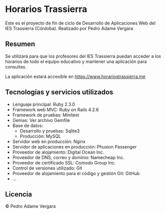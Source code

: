 # Horarios Trassierra

Este es el proyecto de fin de ciclo de Desarrollo de Aplicaciones Web
del IES Trassierra (Córdoba).
Realizado por Pedro Adame Vergara

## Resumen
Se utilizará para que los profesores del IES Trassierra puedan
acceder a los horarios de todo el equipo educativo y mantener
una aplicación para consultas.

La aplicación estará accesible en https://www.horariostrassierra.me

## Tecnologías y servicios utilizados
* Lenguaje principal: Ruby 2.3.0
* Framework web MVC: Ruby on Rails 4.2.6
* Framework de pruebas: Minitest
* Gemas: Ver archivo Gemfile
* Base de datos:
    * Desarrollo y pruebas: Sqlite3
    * Producción: MySQL
* Servidor web en producción: Nginx
* Servidor de aplicaciones en producción: Phusion Passenger
* Proveedor de alojamiento: Digital Ocean Inc.
* Proveedor de DNS, correo y dominio: Namecheap Inc.
* Proveedor de certificado SSL: Comodo Group Inc.
* Control de versiones utilizado: Git
* Proveedor de alojamiento para el código y gestión Git: GitHub
* ...


## Licencia
&copy; Pedro Adame Vergara